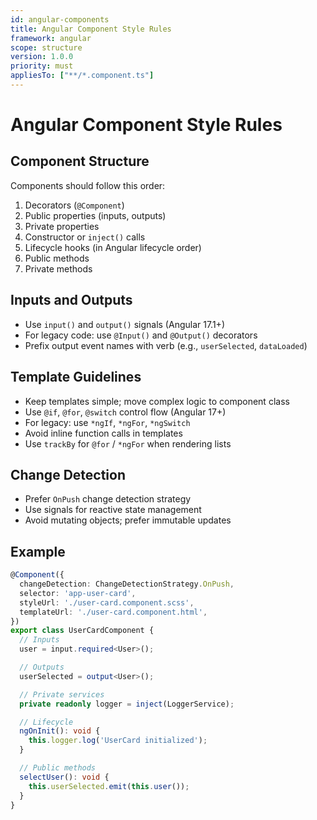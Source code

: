 ```yaml
---
id: angular-components
title: Angular Component Style Rules
framework: angular
scope: structure
version: 1.0.0
priority: must
appliesTo: ["**/*.component.ts"]
---
```


# Angular Component Style Rules

## Component Structure

Components should follow this order:
1. Decorators (`@Component`)
2. Public properties (inputs, outputs)
3. Private properties
4. Constructor or `inject()` calls
5. Lifecycle hooks (in Angular lifecycle order)
6. Public methods
7. Private methods

## Inputs and Outputs

- Use `input()` and `output()` signals (Angular 17.1+)
- For legacy code: use `@Input()` and `@Output()` decorators
- Prefix output event names with verb (e.g., `userSelected`, `dataLoaded`)

## Template Guidelines

- Keep templates simple; move complex logic to component class
- Use `@if`, `@for`, `@switch` control flow (Angular 17+)
- For legacy: use `*ngIf`, `*ngFor`, `*ngSwitch`
- Avoid inline function calls in templates
- Use `trackBy` for `@for` / `*ngFor` when rendering lists

## Change Detection

- Prefer `OnPush` change detection strategy
- Use signals for reactive state management
- Avoid mutating objects; prefer immutable updates

## Example

```typescript
@Component({
  changeDetection: ChangeDetectionStrategy.OnPush,
  selector: 'app-user-card',
  styleUrl: './user-card.component.scss',
  templateUrl: './user-card.component.html',
})
export class UserCardComponent {
  // Inputs
  user = input.required<User>();

  // Outputs
  userSelected = output<User>();

  // Private services
  private readonly logger = inject(LoggerService);

  // Lifecycle
  ngOnInit(): void {
    this.logger.log('UserCard initialized');
  }

  // Public methods
  selectUser(): void {
    this.userSelected.emit(this.user());
  }
}
```
